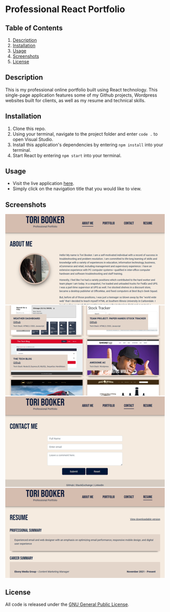 # Professional React Portfolio

## Table of Contents

1. [Description](#desc)
2. [Installation](#install)
3. [Usage](#usage)
4. [Screenshots](#demo)
5. [License](#license)

<a name="desc"></a>
## Description

This is my professional online portfolio built using React technology. This single-page application features some of my Github projects, Wordpress websites built for clients, as well as my resume and technical skills.

<a name="install"></a> 
## Installation

1. Clone this repo.
2. Using your terminal, navigate to the project folder and enter `code .` to open Visual Studio.
3. Install this application's dependencies by entering `npm install` into your terminal.
4. Start React by entering `npm start` into your terminal.

<a name="usage"></a> 
## Usage

* Visit the live application [here](). 
* Simply click on the navigation title that you would like to view.

<a name="demo"></a> 
## Screenshots

![About Me](./screenshots/about-ss.png)
![Portfolio](./screenshots/work-ss.png)
![Contact](./screenshots/contact-ss.png)
![Resume](./screenshots/resume-ss.png)

<a name="license"></a> 
## License

All code is released under the [GNU General Public License](https://www.gnu.org/licenses/gpl-3.0.en.html).
